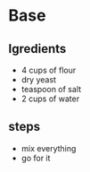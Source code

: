 # Base
## Igredients
- 4 cups of flour
- dry yeast
- teaspoon of salt
- 2 cups of water

## steps
- mix everything
- go for it 